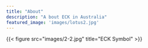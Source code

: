 ```yaml
---
title: "About"
description: "A bout ECK in Australia"
featured_image: 'images/lotus2.jpg'
---
```

{{< figure src="images/2-2.jpg" title="ECK Symbol" >}}


